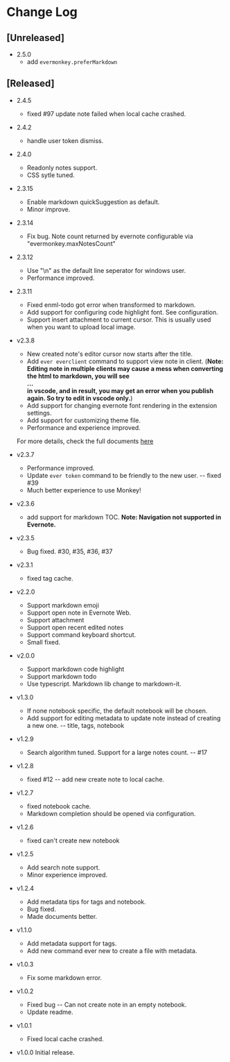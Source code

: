 # Change Log

## [Unreleased]
- 2.5.0
  - add `evermonkey.preferMarkdown`

## [Released]
- 2.4.5
    - fixed #97 update note failed when local cache crashed.

- 2.4.2
    - handle user token dismiss.

- 2.4.0
    - Readonly notes support.
    - CSS sytle tuned.

- 2.3.15
    - Enable markdown quickSuggestion as default.
    - Minor improve.

- 2.3.14
    - Fix bug. Note count returned by evernote configurable via "evermonkey.maxNotesCount"

- 2.3.12
    - Use "\n" as the default line seperator for windows user.
    - Performance improved.

- 2.3.11
    - Fixed enml-todo got error when transformed to markdown.
    - Add support for configuring code highlight font. See configuration.
    - Support insert attachment to current cursor. This is usually used when you want to upload local image.

- v2.3.8
    - New created note's editor cursor now starts after the title.
    - Add `ever everclient` command to support view note in client. (**Note: Editing note in multiple clients may cause a mess when converting the html to markdown, you will see <div>...</div> in vscode, and in result, you may get an error when you publish again. So try to edit in vscode only.**)
    - Add support for changing evernote font rendering in the extension settings.
    - Add support for customizing theme file.
    - Performance and experience improved.

    For more details, check the full documents [here](http://monkey.yoryor.me)

- v2.3.7
    - Performance improved.
    - Update `ever token` command to be friendly to the new user. -- fixed #39
    - Much better experience to use Monkey!

- v2.3.6
    - add support for markdown TOC. **Note: Navigation not supported in Evernote.**

- v2.3.5
    - Bug fixed. #30, #35, #36, #37

- v2.3.1
    - fixed tag cache.

- v2.2.0
    - Support markdown emoji
    - Support open note in Evernote Web.
    - Support attachment
    - Support open recent edited notes
    - Support command keyboard shortcut.
    - Small fixed.

- v2.0.0
    - Support markdown code highlight
    - Support markdown todo
    - Use typescript. Markdown lib change to markdown-it.

- v1.3.0
    - If none notebook specific, the default notebook will be chosen.
    - Add support for editing metadata to update note instead of creating a new one. -- title, tags, notebook

- v1.2.9
    - Search algorithm tuned. Support for a large notes count. -- #17


- v1.2.8
    - fixed #12 -- add new create note to local cache.

- v1.2.7
    - fixed notebook cache.
    - Markdown completion should be opened via configuration.

- v1.2.6
    - fixed can't create new notebook

- v1.2.5
    - Add search note support.
    - Minor experience improved.

- v1.2.4
    - Add metadata tips for tags and notebook.
    - Bug fixed.
    - Made documents better.

- v1.1.0
    - Add metadata support for tags.
    - Add new command ever new to create a file with metadata.

- v1.0.3
    - Fix some markdown error.

- v1.0.2
    - Fixed bug -- Can not create note in an empty notebook.
    - Update readme.

- v1.0.1
    - Fixed local cache crashed.

- v1.0.0 Initial release.



















